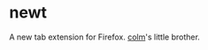 # newt

A new tab extension for Firefox. [colm](https://github.com/kevinfiol/colm)'s little brother.